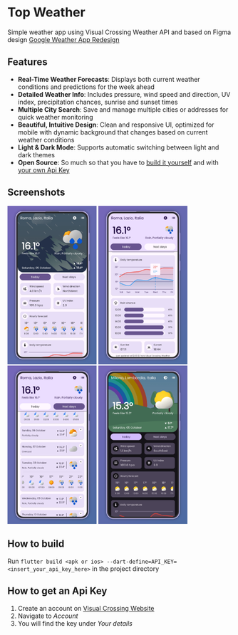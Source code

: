 # Top Weather

Simple weather app using Visual Crossing Weather API and based on Figma design [Google Weather App Redesign](https://www.figma.com/community/file/1249443729401540968/google-weather-app-redesign)

## Features

- **Real-Time Weather Forecasts**: Displays both current weather conditions and predictions for the week ahead
- **Detailed Weather Info**: Includes pressure, wind speed and direction, UV index, precipitation chances, sunrise and sunset times
- **Multiple City Search**: Save and manage multiple cities or addresses for quick weather monitoring
- **Beautiful, Intuitive Design**: Clean and responsive UI, optimized for mobile with dynamic background that changes based on current weather conditions
- **Light & Dark Mode**: Supports automatic switching between light and dark themes
- **Open Source**: So much so that you have to [build it yourself](#how-to-build) and with [your own Api Key](#how-to-get-an-api-key)

## Screenshots

<img src="assets\screenshots\1.png" width="200">
<img src="assets\screenshots\2.png" width="200">
<img src="assets\screenshots\3.png" width="200">
<img src="assets\screenshots\4.png" width="200">

## How to build

Run `flutter build <apk or ios> --dart-define=API_KEY=<insert_your_api_key_here>` in the project directory

## How to get an Api Key

1. Create an account on [Visual Crossing Website](https://www.visualcrossing.com/)
2. Navigate to _Account_
3. You will find the key under _Your details_
